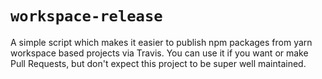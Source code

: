 # `workspace-release`

A simple script which makes it easier to publish npm packages from yarn workspace based projects via Travis. You can use it if you want or make Pull Requests, but don't expect this project to be super well maintained.
